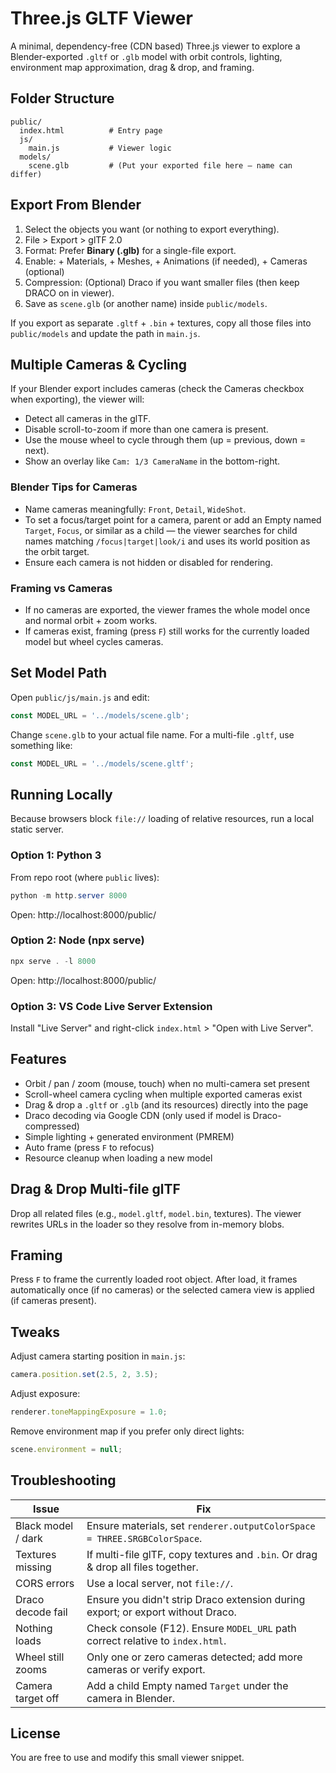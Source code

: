 # Three.js GLTF Viewer

A minimal, dependency-free (CDN based) Three.js viewer to explore a Blender-exported `.gltf` or `.glb` model with orbit controls, lighting, environment map approximation, drag & drop, and framing.

## Folder Structure
```
public/
  index.html          # Entry page
  js/
    main.js           # Viewer logic
  models/
    scene.glb         # (Put your exported file here – name can differ)
```

## Export From Blender
1. Select the objects you want (or nothing to export everything).
2. File > Export > glTF 2.0
3. Format: Prefer **Binary (.glb)** for a single-file export.
4. Enable: + Materials, + Meshes, + Animations (if needed), + Cameras (optional)
5. Compression: (Optional) Draco if you want smaller files (then keep DRACO on in viewer).
6. Save as `scene.glb` (or another name) inside `public/models`.

If you export as separate `.gltf` + `.bin` + textures, copy all those files into `public/models` and update the path in `main.js`.

## Multiple Cameras & Cycling
If your Blender export includes cameras (check the Cameras checkbox when exporting), the viewer will:
- Detect all cameras in the glTF.
- Disable scroll-to-zoom if more than one camera is present.
- Use the mouse wheel to cycle through them (up = previous, down = next).
- Show an overlay like `Cam: 1/3 CameraName` in the bottom-right.

### Blender Tips for Cameras
- Name cameras meaningfully: `Front`, `Detail`, `WideShot`.
- To set a focus/target point for a camera, parent or add an Empty named `Target`, `Focus`, or similar as a child — the viewer searches for child names matching `/focus|target|look/i` and uses its world position as the orbit target.
- Ensure each camera is not hidden or disabled for rendering.

### Framing vs Cameras
- If no cameras are exported, the viewer frames the whole model once and normal orbit + zoom works.
- If cameras exist, framing (press `F`) still works for the currently loaded model but wheel cycles cameras.

## Set Model Path
Open `public/js/main.js` and edit:
```js
const MODEL_URL = '../models/scene.glb';
```
Change `scene.glb` to your actual file name. For a multi-file `.gltf`, use something like:
```js
const MODEL_URL = '../models/scene.gltf';
```

## Running Locally
Because browsers block `file://` loading of relative resources, run a local static server.

### Option 1: Python 3
From repo root (where `public` lives):
```powershell
python -m http.server 8000
```
Open: http://localhost:8000/public/

### Option 2: Node (npx serve)
```powershell
npx serve . -l 8000
```
Open: http://localhost:8000/public/

### Option 3: VS Code Live Server Extension
Install "Live Server" and right-click `index.html` > "Open with Live Server".

## Features
- Orbit / pan / zoom (mouse, touch) when no multi-camera set present
- Scroll-wheel camera cycling when multiple exported cameras exist
- Drag & drop a `.gltf` or `.glb` (and its resources) directly into the page
- Draco decoding via Google CDN (only used if model is Draco-compressed)
- Simple lighting + generated environment (PMREM)
- Auto frame (press `F` to refocus)
- Resource cleanup when loading a new model

## Drag & Drop Multi-file glTF
Drop all related files (e.g., `model.gltf`, `model.bin`, textures). The viewer rewrites URLs in the loader so they resolve from in-memory blobs.

## Framing
Press `F` to frame the currently loaded root object. After load, it frames automatically once (if no cameras) or the selected camera view is applied (if cameras present).

## Tweaks
Adjust camera starting position in `main.js`:
```js
camera.position.set(2.5, 2, 3.5);
```
Adjust exposure:
```js
renderer.toneMappingExposure = 1.0;
```
Remove environment map if you prefer only direct lights:
```js
scene.environment = null;
```

## Troubleshooting
| Issue | Fix |
|-------|-----|
| Black model / dark | Ensure materials, set `renderer.outputColorSpace = THREE.SRGBColorSpace`. |
| Textures missing | If multi-file glTF, copy textures and `.bin`. Or drag & drop all files together. |
| CORS errors | Use a local server, not `file://`. |
| Draco decode fail | Ensure you didn't strip Draco extension during export; or export without Draco. |
| Nothing loads | Check console (F12). Ensure `MODEL_URL` path correct relative to `index.html`. |
| Wheel still zooms | Only one or zero cameras detected; add more cameras or verify export. |
| Camera target off | Add a child Empty named `Target` under the camera in Blender. |

## License
You are free to use and modify this small viewer snippet.

